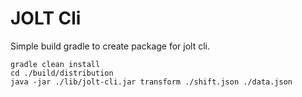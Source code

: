 # JOLT Cli

Simple build gradle to create package for jolt cli.

```shell
gradle clean install
cd ./build/distribution
java -jar ./lib/jolt-cli.jar transform ./shift.json ./data.json
````
